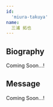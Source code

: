 ```yaml
---
id:
  'miura-takuya'
name:
  三浦 拓也
---
```


## Biography
Coming Soon...!

## Message
Coming Soon...!
